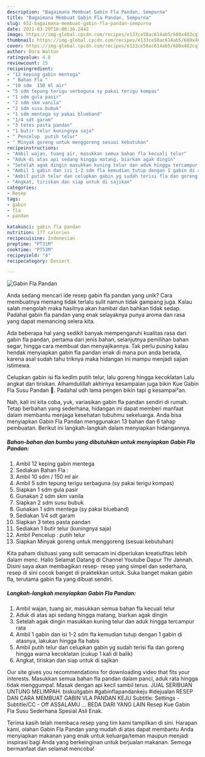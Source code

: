 ```yaml
---
description: "Bagaimana Membuat Gabin Fla Pandan, Sempurna"
title: "Bagaimana Membuat Gabin Fla Pandan, Sempurna"
slug: 652-bagaimana-membuat-gabin-fla-pandan-sempurna
date: 2021-03-29T16:00:36.244Z
image: https://img-global.cpcdn.com/recipes/e133ce58ac614ab5/680x482cq70/gabin-fla-pandan-foto-resep-utama.jpg
thumbnail: https://img-global.cpcdn.com/recipes/e133ce58ac614ab5/680x482cq70/gabin-fla-pandan-foto-resep-utama.jpg
cover: https://img-global.cpcdn.com/recipes/e133ce58ac614ab5/680x482cq70/gabin-fla-pandan-foto-resep-utama.jpg
author: Dora Walton
ratingvalue: 4.8
reviewcount: 15
recipeingredient:
- "12 keping gabin mentega"
- " Bahan Fla "
- "10 sdm  150 ml air"
- "5 sdm tepung terigu serbaguna sy pakai terigu kompas"
- "1 sdm gula pasir"
- "2 sdm skm vanila"
- "2 sdm susu bubuk"
- "1 sdm mentega sy pakai blueband"
- "1/4 sdt garam"
- "3 tetes pasta pandan"
- "1 butir telur kuningnya saja"
- " Pencelup  putih telur"
- " Minyak goreng untuk menggoreng sesuai kebutuhan"
recipeinstructions:
- "Ambil wajan, tuang air, masukkan semua bahan fla kecuali telur"
- "Aduk di atas api sedang hingga matang, biarkan agak dingin"
- "Setelah agak dingin masukkan kuning telur dan aduk hingga tercampur rata"
- "Ambil 1 gabin dan isi 1-2 sdm fla kemudian tutup dengan 1 gabin di atasnya, lakukan hingga fla habis"
- "Ambil putih telur dan celupkan gabin yg sudah terisi fla dan goreng hingga warna kecoklatan (cukup 1 kali di balik)"
- "Angkat, tiriskan dan siap untuk di sajikan"
categories:
- Resep
tags:
- gabin
- fla
- pandan

katakunci: gabin fla pandan 
nutrition: 177 calories
recipecuisine: Indonesian
preptime: "PT31M"
cooktime: "PT53M"
recipeyield: "4"
recipecategory: Dessert

---
```



![Gabin Fla Pandan](https://img-global.cpcdn.com/recipes/e133ce58ac614ab5/680x482cq70/gabin-fla-pandan-foto-resep-utama.jpg)

Anda sedang mencari ide resep gabin fla pandan yang unik? Cara membuatnya memang tidak terlalu sulit namun tidak gampang juga. Kalau salah mengolah maka hasilnya akan hambar dan bahkan tidak sedap. Padahal gabin fla pandan yang enak selayaknya punya aroma dan rasa yang dapat memancing selera kita.

Ada beberapa hal yang sedikit banyak mempengaruhi kualitas rasa dari gabin fla pandan, pertama dari jenis bahan, selanjutnya pemilihan bahan segar, hingga cara membuat dan menyajikannya. Tak perlu pusing kalau hendak menyiapkan gabin fla pandan enak di mana pun anda berada, karena asal sudah tahu triknya maka hidangan ini mampu menjadi sajian istimewa.

Celupkan gabin isi fla kedlm putih telur, lalu goreng hingga kecoklatan Lalu angkat dan tiriskan. Alhamdulillah akhirnya kesampaian juga bikin Kue Gabin Fla Susu Pandan 🤗. Padahal udh lama pengen bikin tapi g kesampai²an.


Nah, kali ini kita coba, yuk, variasikan gabin fla pandan sendiri di rumah. Tetap berbahan yang sederhana, hidangan ini dapat memberi manfaat dalam membantu menjaga kesehatan tubuhmu sekeluarga. Anda bisa menyiapkan Gabin Fla Pandan menggunakan 13 bahan dan 6 tahap pembuatan. Berikut ini langkah-langkah dalam menyiapkan hidangannya.

<!--inarticleads1-->

##### Bahan-bahan dan bumbu yang dibutuhkan untuk menyiapkan Gabin Fla Pandan:

1. Ambil 12 keping gabin mentega
1. Sediakan  Bahan Fla :
1. Ambil 10 sdm / 150 ml air
1. Ambil 5 sdm tepung terigu serbaguna (sy pakai terigu kompas)
1. Siapkan 1 sdm gula pasir
1. Gunakan 2 sdm skm vanila
1. Siapkan 2 sdm susu bubuk
1. Gunakan 1 sdm mentega (sy pakai blueband)
1. Sediakan 1/4 sdt garam
1. Siapkan 3 tetes pasta pandan
1. Sediakan 1 butir telur (kuningnya saja)
1. Ambil  Pencelup : putih telur
1. Siapkan  Minyak goreng untuk menggoreng (sesuai kebutuhan)


Kita paham disituasi yang sulit semacam ini diperlukan kreatiufitas lebih dalam menc. Hallo Selamat Datang di Channel Youtube Dapur Thr Jannah. Disini saya akan membagikan resep- resep yang simpel dan sederhana, resep di sini cocok banget di praktekkan untuk. Suka banget makan gabin fla, terutama gabin fla yang dibuat sendiri. 

<!--inarticleads2-->

##### Langkah-langkah menyiapkan Gabin Fla Pandan:

1. Ambil wajan, tuang air, masukkan semua bahan fla kecuali telur
1. Aduk di atas api sedang hingga matang, biarkan agak dingin
1. Setelah agak dingin masukkan kuning telur dan aduk hingga tercampur rata
1. Ambil 1 gabin dan isi 1-2 sdm fla kemudian tutup dengan 1 gabin di atasnya, lakukan hingga fla habis
1. Ambil putih telur dan celupkan gabin yg sudah terisi fla dan goreng hingga warna kecoklatan (cukup 1 kali di balik)
1. Angkat, tiriskan dan siap untuk di sajikan


Our site gives you recommendations for downloading video that fits your interests. Masukkan semua bahan fla pandan dalam panci, aduk rata hingga tidak menggumpal. Masak dengan api kecil sambil terus. JUAL SERIBUAN UNTUNG MELIMPAH. biskuitgabin #gabinflapandankeju #idejualan RESEP DAN CARA MEMBUAT GABIN VLA PANDAN KEJU Subtitle: Settings - Subtitle/CC - Off ASSALAMU … BEDA DARI YANG LAIN Resep Kue Gabin Fla Susu Sederhana Spesial Asli Enak. 

Terima kasih telah membaca resep yang tim kami tampilkan di sini. Harapan kami, olahan Gabin Fla Pandan yang mudah di atas dapat membantu Anda menyiapkan makanan yang enak untuk keluarga/teman maupun menjadi inspirasi bagi Anda yang berkeinginan untuk berjualan makanan. Semoga bermanfaat dan selamat mencoba!
